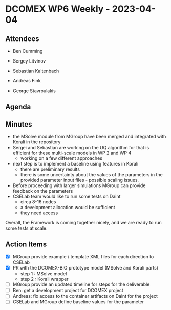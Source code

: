 # DCOMEX WP6 Weekly - 2023-04-04

## Attendees

* Ben Cumming
* Sergey Litvinov
* Sebastian Kaltenbach
* Andreas Fink

* George Stavroulakis

## Agenda

## Minutes

- the MSolve module from MGroup have been merged and integrated with Korali in the repository
- Sergei and Sebastian are working on the UQ algorithm for that is efficient for these multi-scale models in WP 2 and WP 4
    - working on a few different approaches
- next step is to implement a baseline using features in Korali
    - there are preliminary results
    - there is some uncertainty about the values of the parameters in the provided parameter input files - possible scaling issues.
- Before proceeding with larger simulations MGroup can provide feedback on the parameters
- CSELab team would like to run some tests on Daint
    - circa 8-16 nodes
    - a development allocation would be sufficient
    - they need access

Overall, the Framework is coming together nicely, and we are ready to run some tests at scale.

## Action Items

- [x] MGroup provide example / template XML files for each direction to CSELab
- [x] PR with the DCOMEX-BIO prototype model (MSolve and Korali parts)
    - step 1 : MSolve model
    - step 2 : Korali wrapper
- [ ] MGroup provide an updated timeline for steps for the deliverable
- [ ] Ben: get a development project for DCOMEX project
- [ ] Andreas: fix access to the container artifacts on Daint for the project
- [ ] CSELab and MGroup define baseline values for the parameter
